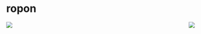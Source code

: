 # ropon

<img align="left" src="https://github-readme-stats.vercel.app/api?username=ropon&show_icons=true&hide_border=true">
<img align="right" src="https://github-readme-stats.vercel.app/api/top-langs/?username=ropon&hide_border=true">
